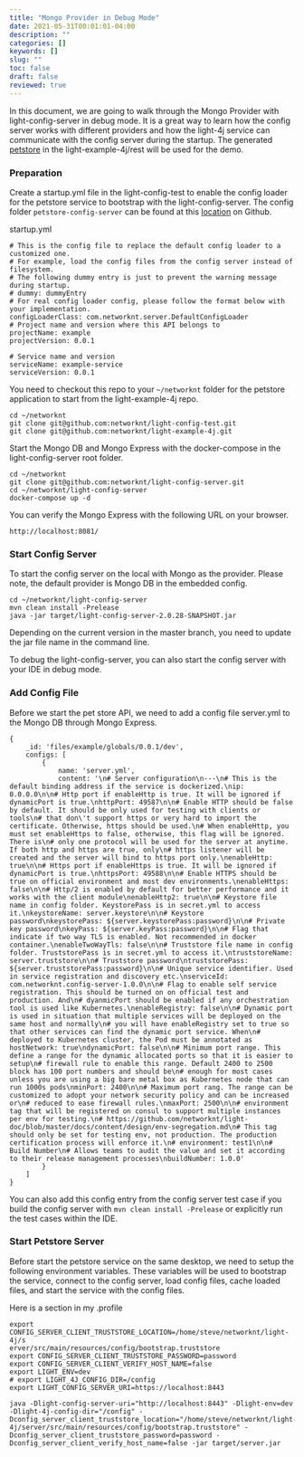 ```yaml
---
title: "Mongo Provider in Debug Mode"
date: 2021-05-31T00:01:01-04:00
description: ""
categories: []
keywords: []
slug: ""
toc: false
draft: false
reviewed: true
---
```


In this document, we are going to walk through the Mongo Provider with light-config-server in debug mode. It is a great way to learn how the config server works with different providers and how the light-4j service can communicate with the config server during the startup. The generated [petstore](https://github.com/networknt/light-example-4j/tree/release/rest/petstore-maven-single) in the light-example-4j/rest will be used for the demo. 

### Preparation

Create a startup.yml file in the light-config-test to enable the config loader for the petstore service to bootstrap with the light-config-server. The config folder `petstore-config-server` can be found at this [location](https://github.com/networknt/light-config-test/tree/master/light-example-4j/rest) on Github. 


startup.yml

```
# This is the config file to replace the default config loader to a customized one.
# For example, load the config files from the config server instead of filesystem.
# The following dummy entry is just to prevent the warning message during startup.
# dummy: dummyEntry
# For real config loader config, please follow the format below with your implementation.
configLoaderClass: com.networknt.server.DefaultConfigLoader
# Project name and version where this API belongs to
projectName: example
projectVersion: 0.0.1

# Service name and version
serviceName: example-service
serviceVersion: 0.0.1
```

You need to checkout this repo to your `~/networknt` folder for the petstore application to start from the light-example-4j repo. 

```
cd ~/networknt
git clone git@github.com:networknt/light-config-test.git
git clone git@github.com:networknt/light-example-4j.git
```

Start the Mongo DB and Mongo Express with the docker-compose in the light-config-server root folder.

```
cd ~/networknt
git clone git@github.com:networknt/light-config-server.git
cd ~/networknt/light-config-server
docker-compose up -d
```

You can verify the Mongo Express with the following URL on your browser. 

```
http://localhost:8081/
```

### Start Config Server

To start the config server on the local with Mongo as the provider. Please note, the default provider is Mongo DB in the embedded config. 


```
cd ~/networknt/light-config-server
mvn clean install -Prelease
java -jar target/light-config-server-2.0.28-SNAPSHOT.jar
```

Depending on the current version in the master branch, you need to update the jar file name in the command line. 

To debug the light-config-server, you can also start the config server with your IDE in debug mode.


### Add Config File

Before we start the pet store API, we need to add a config file server.yml to the Mongo DB through Mongo Express. 

```
{
    _id: 'files/example/globals/0.0.1/dev',
    configs: [
        {
            name: 'server.yml',
            content: '\n# Server configuration\n---\n# This is the default binding address if the service is dockerized.\nip: 0.0.0.0\n\n# Http port if enableHttp is true. It will be ignored if dynamicPort is true.\nhttpPort: 49587\n\n# Enable HTTP should be false by default. It should be only used for testing with clients or tools\n# that don\'t support https or very hard to import the certificate. Otherwise, https should be used.\n# When enableHttp, you must set enableHttps to false, otherwise, this flag will be ignored. There is\n# only one protocol will be used for the server at anytime. If both http and https are true, only\n# https listener will be created and the server will bind to https port only.\nenableHttp: true\n\n# Https port if enableHttps is true. It will be ignored if dynamicPort is true.\nhttpsPort: 49588\n\n# Enable HTTPS should be true on official environment and most dev environments.\nenableHttps: false\n\n# Http/2 is enabled by default for better performance and it works with the client module\nenableHttp2: true\n\n# Keystore file name in config folder. KeystorePass is in secret.yml to access it.\nkeystoreName: server.keystore\n\n# Keystore password\nkeystorePass: ${server.keystorePass:password}\n\n# Private key password\nkeyPass: ${server.keyPass:password}\n\n# Flag that indicate if two way TLS is enabled. Not recommended in docker container.\nenableTwoWayTls: false\n\n# Truststore file name in config folder. TruststorePass is in secret.yml to access it.\ntruststoreName: server.truststore\n\n# Truststore password\ntruststorePass: ${server.truststorePass:password}\n\n# Unique service identifier. Used in service registration and discovery etc.\nserviceId: com.networknt.config-server-1.0.0\n\n# Flag to enable self service registration. This should be turned on on official test and production. And\n# dyanmicPort should be enabled if any orchestration tool is used like Kubernetes.\nenableRegistry: false\n\n# Dynamic port is used in situation that multiple services will be deployed on the same host and normally\n# you will have enableRegistry set to true so that other services can find the dynamic port service. When\n# deployed to Kubernetes cluster, the Pod must be annotated as hostNetwork: true\ndynamicPort: false\n\n# Minimum port range. This define a range for the dynamic allocated ports so that it is easier to setup\n# firewall rule to enable this range. Default 2400 to 2500 block has 100 port numbers and should be\n# enough for most cases unless you are using a big bare metal box as Kubernetes node that can run 1000s pods\nminPort: 2400\n\n# Maximum port rang. The range can be customized to adopt your network security policy and can be increased or\n# reduced to ease firewall rules.\nmaxPort: 2500\n\n# environment tag that will be registered on consul to support multiple instances per env for testing.\n# https://github.com/networknt/light-doc/blob/master/docs/content/design/env-segregation.md\n# This tag should only be set for testing env, not production. The production certification process will enforce it.\n# environment: test1\n\n# Build Number\n# Allows teams to audit the value and set it according to their release management processes\nbuildNumber: 1.0.0'
        }
    ]
}
```

You can also add this config entry from the config server test case if you build the config server with `mvn clean install -Prelease` or explicitly run the test cases within the IDE. 


### Start Petstore Server

Before start the petstore service on the same desktop, we need to setup the following environment variables. These variables will be used to bootstrap the service, connect to the config server, load config files, cache loaded files, and start the service with the config files.

Here is a section in my .profile

```
export CONFIG_SERVER_CLIENT_TRUSTSTORE_LOCATION=/home/steve/networknt/light-4j/s
erver/src/main/resources/config/bootstrap.truststore
export CONFIG_SERVER_CLIENT_TRUSTSTORE_PASSWORD=password
export CONFIG_SERVER_CLIENT_VERIFY_HOST_NAME=false
export LIGHT_ENV=dev
# export LIGHT_4J_CONFIG_DIR=/config
export LIGHT_CONFIG_SERVER_URI=https://localhost:8443
```



```
java -Dlight-config-server-uri="http://localhost:8443" -Dlight-env=dev -Dlight-4j-config-dir="/config" -Dconfig_server_client_truststore_location="/home/steve/networknt/light-4j/server/src/main/resources/config/bootstrap.truststore" -Dconfig_server_client_truststore_password=password -Dconfig_server_client_verify_host_name=false -jar target/server.jar 
```


